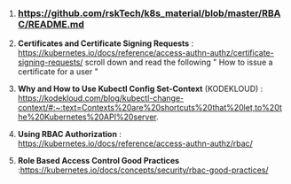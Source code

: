 1.  ### https://github.com/rskTech/k8s_material/blob/master/RBAC/README.md
2.  __Certificates and Certificate Signing Requests__ : https://kubernetes.io/docs/reference/access-authn-authz/certificate-signing-requests/
scroll down and read the following " How to issue a certificate for a user   "


3. **Why and How to Use Kubectl Config Set-Context** (KODEKLOUD) : https://kodekloud.com/blog/kubectl-change-context/#:~:text=Contexts%20are%20shortcuts%20that%20let,to%20the%20Kubernetes%20API%20server.


 4. **Using RBAC Authorization** : https://kubernetes.io/docs/reference/access-authn-authz/rbac/

5.  **Role Based Access Control Good Practices** :https://kubernetes.io/docs/concepts/security/rbac-good-practices/

